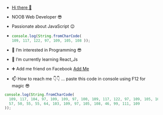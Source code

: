 - [Hi there 👋](#)
- NOOB Web Developer 😎
- Passionate about JavaScript 😉
  
- ```javascript
  console.log(String.fromCharCode(
  109, 117, 122, 97, 109, 105, 108 ));

- 👀 I’m interested in Programming 😎
- 🌱 I’m currently learning  React_Js
- ➕ Add me friend on Facebook [Add Me](https://www.facebook.com/muzamil.sattar.144)
- 📫 How to reach me 👇👇 ... paste this code in console using F12 for magic 😎
```javascript
console.log(String.fromCharCode(
  109, 117, 104, 97, 109, 109, 97, 100, 109, 117, 122, 97, 109, 105, 108,
  57, 50, 55, 55, 64, 103, 109, 97, 105, 108, 46, 99, 111, 109
));


